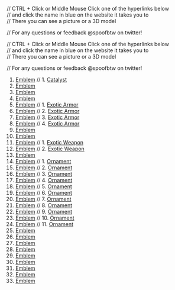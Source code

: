 // CTRL + Click or Middle Mouse Click one of the hyperlinks below    
// and click the name in blue on the website it takes you to   
// There you can see a picture or a 3D model 

// For any questions or feedback @spoofbtw on twitter!


// CTRL + Click or Middle Mouse Click one of the hyperlinks below    
// and click the name in blue on the website it takes you to   
// There you can see a picture or a 3D model 

// For any questions or feedback @spoofbtw on twitter!

1.	[Emblem](https://www.light.gg/db/compare/227400) // 1. [Catalyst](https://www.light.gg/db/compare/227425)
2.	[Emblem](https://www.light.gg/db/compare/227401)
3.	[Emblem](https://www.light.gg/db/compare/227402) 
4.	[Emblem](https://www.light.gg/db/compare/227403) 
5.	[Emblem](https://www.light.gg/db/compare/227404) // 1. [Exotic Armor](https://www.light.gg/db/compare/227111)
6.	[Emblem](https://www.light.gg/db/compare/227405) // 2. [Exotic Armor](https://www.light.gg/db/compare/227304)
7.	[Emblem](https://www.light.gg/db/compare/227406) // 3. [Exotic Armor](https://www.light.gg/db/compare/227893)
8.	[Emblem](https://www.light.gg/db/compare/227407) // 4. [Exotic Armor](https://www.light.gg/db/compare/228106)
9.	[Emblem](https://www.light.gg/db/compare/227408)
10.	[Emblem](https://www.light.gg/db/compare/227409)
11.	[Emblem](https://www.light.gg/db/compare/227413) // 1. [Exotic Weapon](https://www.light.gg/db/compare/227296)
12.	[Emblem](https://www.light.gg/db/compare/227414) // 2. [Exotic Weapon](https://www.light.gg/db/compare/228131)
13.	[Emblem](https://www.light.gg/db/compare/227415)
14.	[Emblem](https://www.light.gg/db/compare/227416) // 1. [Ornament](https://www.light.gg/db/compare/227100)
15.	[Emblem](https://www.light.gg/db/compare/227417) // 2. [Ornament](https://www.light.gg/db/compare/227143)
16.	[Emblem](https://www.light.gg/db/compare/227418) // 3. [Ornament](https://www.light.gg/db/compare/227385)
17.	[Emblem](https://www.light.gg/db/compare/227419) // 4. [Ornament](https://www.light.gg/db/compare/227411)
18.	[Emblem](https://www.light.gg/db/compare/227420) // 5. [Ornament](https://www.light.gg/db/compare/227440)
19.	[Emblem](https://www.light.gg/db/compare/227575) // 6. [Ornament](https://www.light.gg/db/compare/227472)
20.	[Emblem](https://www.light.gg/db/compare/227576) // 7. [Ornament](https://www.light.gg/db/compare/227533)
21.	[Emblem](https://www.light.gg/db/compare/227577) // 8. [Ornament](https://www.light.gg/db/compare/227594)
22.	[Emblem](https://www.light.gg/db/compare/227578) // 9. [Ornament](https://www.light.gg/db/compare/228055)
23.	[Emblem](https://www.light.gg/db/compare/227579) // 10. [Ornament](https://www.light.gg/db/compare/228096)
24.	[Emblem](https://www.light.gg/db/compare/227580) // 11. [Ornament](https://www.light.gg/db/compare/228101)
25.	[Emblem](https://www.light.gg/db/compare/227581)
26.	[Emblem](https://www.light.gg/db/compare/227582)
27.	[Emblem](https://www.light.gg/db/compare/227583)
28.	[Emblem](https://www.light.gg/db/compare/228031)
29.	[Emblem](https://www.light.gg/db/compare/228032)
30.	[Emblem](https://www.light.gg/db/compare/228039)
31.	[Emblem](https://www.light.gg/db/compare/228040)
32.	[Emblem](https://www.light.gg/db/compare/228041)
33.	[Emblem](https://www.light.gg/db/compare/228054)
